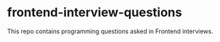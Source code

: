 # frontend-interview-questions
This repo contains programming questions asked in Frontend interviews.
